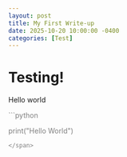 ```yaml
---
layout: post
title: My First Write-up
date: 2025-10-20 10:00:00 -0400
categories: [Test]
---
```


# Testing!

Hello world

<span style="color: grey;">
```python

print("Hello World")

```
</span>